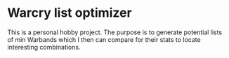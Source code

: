 # Warcry list optimizer

This is a personal hobby project. The purpose is to generate potential lists of min Warbands which I then can compare for their stats to locate interesting combinations.